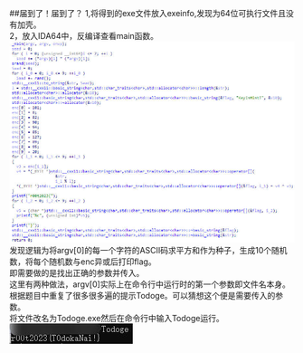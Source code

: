 ##届到了！届到了？
1,将得到的exe文件放入exeinfo,发现为64位可执行文件且没有加壳。  
2，放入IDA64中，反编译查看main函数。  
![1](./1.jpg)  
发现逻辑为将argv[0]的每一个字符的ASCII码求平方和作为种子，生成10个随机数，将每个随机数与enc异或后打印flag。  
即需要做的是找出正确的参数并传入。  
这里有两种做法，argv[0]实际上在命令行中运行时的第一个参数即文件名本身。  
根据题目中重复了很多很多遍的提示Todoge。可以猜想这个便是需要传入的参数。  
将文件改名为Todoge.exe然后在命令行中输入Todoge运行。  
![2](./2.jpg)  
